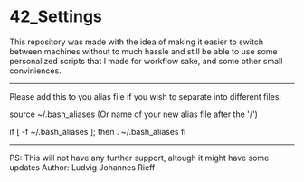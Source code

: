 # 42_Settings

This repository was made with the idea of making it easier to switch between machines without to much hassle and still be able to use some personalized scripts that I made for workflow sake, and some other small conviniences.

---

Please add this to you alias file if you wish to separate into different files:

source ~/.bash_aliases (Or name of your new alias file after the '/')

if [ -f ~/.bash_aliases ]; then
. ~/.bash_aliases
fi

---

PS: This will not have any further support, altough it might have some updates
Author: Ludvig Johannes Rieff

